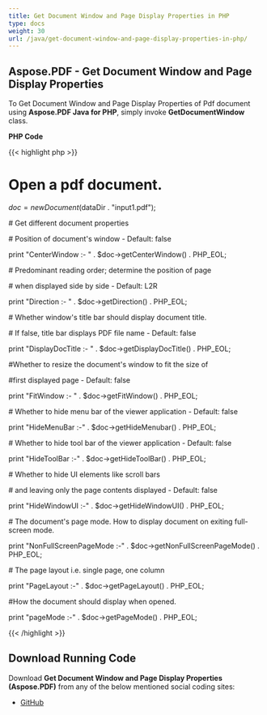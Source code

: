 ```yaml
---
title: Get Document Window and Page Display Properties in PHP
type: docs
weight: 30
url: /java/get-document-window-and-page-display-properties-in-php/
---
```


## **Aspose.PDF - Get Document Window and Page Display Properties**
To Get Document Window and Page Display Properties of Pdf document using **Aspose.PDF Java for PHP**, simply invoke **GetDocumentWindow** class.

**PHP Code**

{{< highlight php >}}

 # Open a pdf document.

$doc = new Document($dataDir . "input1.pdf");

\# Get different document properties

\# Position of document's window - Default: false

print "CenterWindow :- " . $doc->getCenterWindow() . PHP_EOL;

\# Predominant reading order; determine the position of page

\# when displayed side by side - Default: L2R

print "Direction :- " . $doc->getDirection() . PHP_EOL;

\# Whether window's title bar should display document title.

\# If false, title bar displays PDF file name - Default: false

print "DisplayDocTitle :- " . $doc->getDisplayDocTitle() . PHP_EOL;

#Whether to resize the document's window to fit the size of

#first displayed page - Default: false

print "FitWindow :- " . $doc->getFitWindow() . PHP_EOL;

\# Whether to hide menu bar of the viewer application - Default: false

print "HideMenuBar :-" . $doc->getHideMenubar() . PHP_EOL;

\# Whether to hide tool bar of the viewer application - Default: false

print "HideToolBar :-" . $doc->getHideToolBar() . PHP_EOL;

\# Whether to hide UI elements like scroll bars

\# and leaving only the page contents displayed - Default: false

print "HideWindowUI :-" . $doc->getHideWindowUI() . PHP_EOL;

\# The document's page mode. How to display document on exiting full-screen mode.

print "NonFullScreenPageMode :-" . $doc->getNonFullScreenPageMode() . PHP_EOL;

\# The page layout i.e. single page, one column

print "PageLayout :-" . $doc->getPageLayout() . PHP_EOL;

#How the document should display when opened.

print "pageMode :-" . $doc->getPageMode() . PHP_EOL;


{{< /highlight >}}
## **Download Running Code**
Download **Get Document Window and Page Display Properties (Aspose.PDF)** from any of the below mentioned social coding sites:

- [GitHub](https://github.com/aspose-pdf/Aspose.PDF-for-Java/blob/master/Plugins/Aspose_Pdf_Java_for_PHP/src/Aspose/Pdf/WorkingWithDocumentObject/GetDocumentWindow.php)
